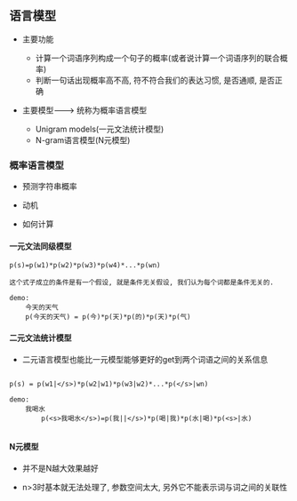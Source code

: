 ## 语言模型

- 主要功能
    - 计算一个词语序列构成一个句子的概率(或者说计算一个词语序列的联合概率)
    - 判断一句话出现概率高不高, 符不符合我们的表达习惯, 是否通顺, 是否正确
    
- 主要模型---> 统称为概率语言模型
    - Unigram models(一元文法统计模型)
    - N-gram语言模型(N元模型)
    
### 概率语言模型

- 预测字符串概率

- 动机

- 如何计算
    
#### 一元文法同级模型

```
p(s)=p(w1)*p(w2)*p(w3)*p(w4)*...*p(wn)

这个式子成立的条件是有一个假设, 就是条件无关假设, 我们认为每个词都是条件无关的.

demo:
    今天的天气
    p(今天的天气) = p(今)*p(天)*p(的)*p(天)*p(气)

```


#### 二元文法统计模型

- 二元语言模型也能比一元模型能够更好的get到两个词语之间的关系信息

```

p(s) = p(w1|</s>)*p(w2|w1)*p(w3|w2)*...*p(</s>|wn)

demo:
    我喝水
        p(<s>我喝水</s>)=p(我||</s>)*p(喝|我)*p(水|喝)*p(<s>|水)
        

```

#### N元模型

- 并不是N越大效果越好

- n>3时基本就无法处理了, 参数空间太大, 另外它不能表示词与词之间的关联性


    